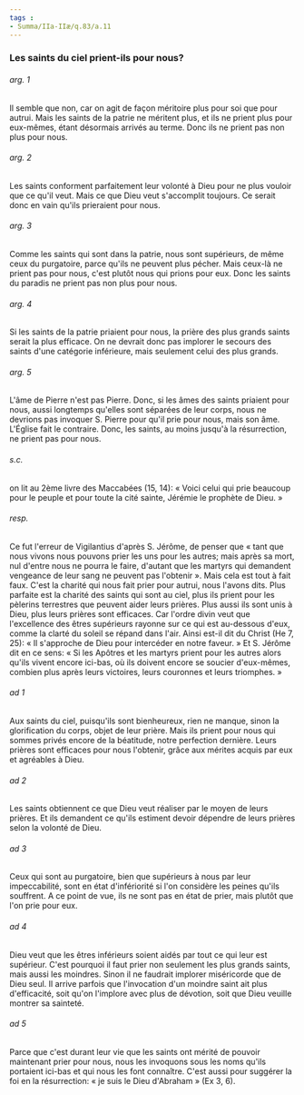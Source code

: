 ```yaml
---
tags : 
- Summa/IIa-IIæ/q.83/a.11
---
```


### Les saints du ciel prient-ils pour nous?

###### arg. 1
Il semble que non, car on agit de façon méritoire plus pour soi que pour autrui. Mais les saints de la patrie ne méritent plus, et ils ne prient plus pour eux-mêmes, étant désormais arrivés au terme. Donc ils ne prient pas non plus pour nous. 

###### arg. 2
Les saints conforment parfaitement leur volonté à Dieu pour ne plus vouloir que ce qu'il veut. Mais ce que Dieu veut s'accomplit toujours. Ce serait donc en vain qu'ils prieraient pour nous. 

###### arg. 3
Comme les saints qui sont dans la patrie, nous sont supérieurs, de même ceux du purgatoire, parce qu'ils ne peuvent plus pécher. Mais ceux-là ne prient pas pour nous, c'est plutôt nous qui prions pour eux. Donc les saints du paradis ne prient pas non plus pour nous. 

###### arg. 4
Si les saints de la patrie priaient pour nous, la prière des plus grands saints serait la plus efficace. On ne devrait donc pas implorer le secours des saints d'une catégorie inférieure, mais seulement celui des plus grands. 

###### arg. 5
L'âme de Pierre n'est pas Pierre. Donc, si les âmes des saints priaient pour nous, aussi longtemps qu'elles sont séparées de leur corps, nous ne devrions pas invoquer S. Pierre pour qu'il prie pour nous, mais son âme. L'Église fait le contraire. Donc, les saints, au moins jusqu'à la résurrection, ne prient pas pour nous. 

###### s.c.
on lit au 2ème livre des Maccabées (15, 14): « Voici celui qui prie beaucoup pour le peuple et pour toute la cité sainte, Jérémie le prophète de Dieu. » 

###### resp.
Ce fut l'erreur de Vigilantius d'après S. Jérôme, de penser que « tant que nous vivons nous pouvons prier les uns pour les autres; mais après sa mort, nul d'entre nous ne pourra le faire, d'autant que les martyrs qui demandent vengeance de leur sang ne peuvent pas l'obtenir ». Mais cela est tout à fait faux. C'est la charité qui nous fait prier pour autrui, nous l'avons dits. Plus parfaite est la charité des saints qui sont au ciel, plus ils prient pour les pèlerins terrestres que peuvent aider leurs prières. Plus aussi ils sont unis à Dieu, plus leurs prières sont efficaces. Car l'ordre divin veut que l'excellence des êtres supérieurs rayonne sur ce qui est au-dessous d'eux, comme la clarté du soleil se répand dans l'air. Ainsi est-il dit du Christ (He 7, 25): « Il s'approche de Dieu pour intercéder en notre faveur. » Et S. Jérôme dit en ce sens: « Si les Apôtres et les martyrs prient pour les autres alors qu'ils vivent encore ici-bas, où ils doivent encore se soucier d'eux-mêmes, combien plus après leurs victoires, leurs couronnes et leurs triomphes. » 

###### ad 1
Aux saints du ciel, puisqu'ils sont bienheureux, rien ne manque, sinon la glorification du corps, objet de leur prière. Mais ils prient pour nous qui sommes privés encore de la béatitude, notre perfection dernière. Leurs prières sont efficaces pour nous l'obtenir, grâce aux mérites acquis par eux et agréables à Dieu. 

###### ad 2
Les saints obtiennent ce que Dieu veut réaliser par le moyen de leurs prières. Et ils demandent ce qu'ils estiment devoir dépendre de leurs prières selon la volonté de Dieu. 

###### ad 3
Ceux qui sont au purgatoire, bien que supérieurs à nous par leur impeccabilité, sont en état d'infériorité si l'on considère les peines qu'ils souffrent. A ce point de vue, ils ne sont pas en état de prier, mais plutôt que l'on prie pour eux. 

###### ad 4
Dieu veut que les êtres inférieurs soient aidés par tout ce qui leur est supérieur. C'est pourquoi il faut prier non seulement les plus grands saints, mais aussi les moindres. Sinon il ne faudrait implorer miséricorde que de Dieu seul. Il arrive parfois que l'invocation d'un moindre saint ait plus d'efficacité, soit qu'on l'implore avec plus de dévotion, soit que Dieu veuille montrer sa sainteté. 

###### ad 5
Parce que c'est durant leur vie que les saints ont mérité de pouvoir maintenant prier pour nous, nous les invoquons sous les noms qu'ils portaient ici-bas et qui nous les font connaître. C'est aussi pour suggérer la foi en la résurrection: « je suis le Dieu d'Abraham » (Ex 3, 6). 

